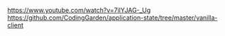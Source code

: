 https://www.youtube.com/watch?v=7ilYJAG-_Ug
https://github.com/CodingGarden/application-state/tree/master/vanilla-client